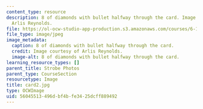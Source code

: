 ```yaml
---
content_type: resource
description: 8 of diamonds with bullet halfway through the card. Image courtesy of
  Arlis Reynolds.
file: https://ol-ocw-studio-app-production.s3.amazonaws.com/courses/6-163-strobe-project-laboratory-fall-2005/56045513496dbf4bfe3425dcff889492_card2.jpg
file_type: image/jpeg
image_metadata:
  caption: 8 of diamonds with bullet halfway through the card.
  credit: Image courtesy of Arlis Reynolds.
  image-alt: 8 of diamonds with bullet halfway through the card.
learning_resource_types: []
parent_title: Strobe Photos
parent_type: CourseSection
resourcetype: Image
title: card2.jpg
type: OCWImage
uid: 56045513-496d-bf4b-fe34-25dcff889492
---
```

